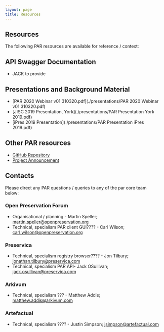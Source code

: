 ```yaml
---
layout: page
title: Resources
---
```


## Resources
The following PAR resources are available for reference / context:

## API Swagger Documentation
* JACK to provide

## Presentations and Background Material
- [PAR 2020 Webinar v01 310320.pdf](./presentations/PAR 2020 Webinar v01 310320.pdf)
- [JISC 2019 Presentation, York](./presentations/PAR Presentation York 2019.pdf)
- [iPres 2019 Presentation](./presentations/PAR Presentation iPres 2019.pdf)

## Other PAR resources
- [GitHub Repository](https://github.com/openpreserve/par)
- [Project Announcement](http://openpreservation.org/news/arkivum-artefactual-the-open-preservation-foundation-and-preservica-collaborate-on-new-jisc-initiative-for-sharing-preservation-action-best-practice/)

## Contacts
Please direct any PAR questions / queries to any of the par core team below:

### Open Preservation Forum
* Organisational / planning - Martin Speller; martin.speller@openpreservation.org
* Technical, specialism PAR client GUI???? - Carl Wilson; carl.wilson@openpreservation.org

### Preservica
* Technical, specialism registry browser????  - Jon Tilbury; jonathan.tilbury@preservica.com
* Technical, specialism PAR API- Jack OSullivan; jack.osullivan@preservica.com 

### Arkivum
* Technical, specialism ??? - Matthew Addis; matthew.addis@arkivum.com 

### Artefactual
* Technical, specialism ???? - Justin Simpson; jsimpson@artefactual.com 



